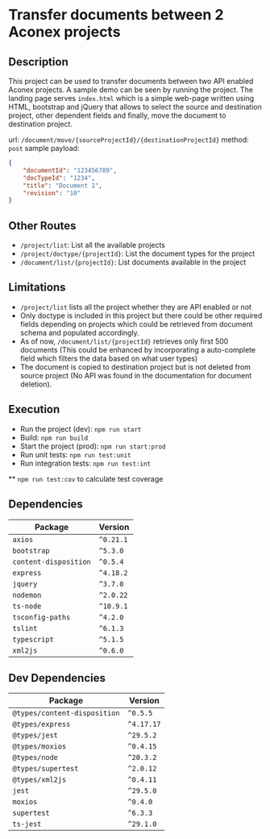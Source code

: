 # Transfer documents between 2 Aconex projects

## Description
This project can be used to transfer documents between two API enabled Aconex projects.
A sample demo can be seen by running the project. The landing page serves `index.html` which is a simple web-page written using HTML, bootstrap and jQuery that allows to select the source and destination project, other dependent fields and finally, move the document to destination project.

url: `/document/move/{sourceProjectId}/{destinationProjectId}`
method: `post`
sample payload:
```json
{
	"documentId": "123456789",
	"docTypeId": "1234",
	"title": "Document 1",
	"revision": "10"
}
```

## Other Routes
- `/project/list`: List all the available projects
- `/project/doctype/{projectId}`: List the document types for the project
- `/document/list/{projectId}`: List documents available in the project

## Limitations
- `/project/list` lists all the project whether they are API enabled or not
- Only doctype is included in this project but there could be other required fields depending on projects which could be retrieved from document schema and populated accordingly.
- As of now, `/document/list/{projectId}` retrieves only first 500 documents (This could be enhanced by incorporating a auto-complete field which filters the data based on what user types)
- The document is copied to destination project but is not deleted from source project (No API was found in the documentation for document deletion).

## Execution
- Run the project (dev): `npm run start`
- Build: `npm run build`
- Start the project (prod): `npm run start:prod`
- Run unit tests: `npm run test:unit`
- Run integration tests: `npm run test:int`

** `npm run test:cov` to calculate test coverage

## Dependencies
|Package|Version|
|-|-|
|`axios`|`^0.21.1`|
|`bootstrap`|`^5.3.0`|
|`content-disposition`|`^0.5.4`|
|`express`|`^4.18.2`|
|`jquery`|`^3.7.0`|
|`nodemon`|`^2.0.22`|
|`ts-node`|`^10.9.1`|
|`tsconfig-paths`|`^4.2.0`|
|`tslint`|`^6.1.3`|
|`typescript`|`^5.1.5`|
|`xml2js`|`^0.6.0`|

## Dev Dependencies
|Package|Version|
|-|-|
|`@types/content-disposition`|`^0.5.5`|
|`@types/express`|`^4.17.17`|
|`@types/jest`|`^29.5.2`|
|`@types/moxios`|`^0.4.15`|
|`@types/node`|`^20.3.2`|
|`@types/supertest`|`^2.0.12`|
|`@types/xml2js`|`^0.4.11`|
|`jest`|`^29.5.0`|
|`moxios`|`^0.4.0`|
|`supertest`|`^6.3.3`|
|`ts-jest`|`^29.1.0`|

